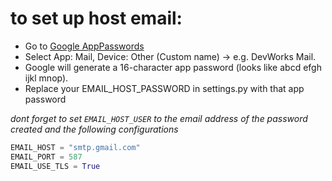 
# to set up host email:

* Go to [Google AppPasswords](https://myaccount.google.com/apppasswords)
* Select App: Mail, Device: Other (Custom name) → e.g. DevWorks Mail.
* Google will generate a 16-character app password (looks like abcd efgh ijkl mnop).
* Replace your EMAIL_HOST_PASSWORD in settings.py with that app password

*dont forget to set `EMAIL_HOST_USER` to the email address of the password created and the following configurations*
```python
EMAIL_HOST = "smtp.gmail.com"
EMAIL_PORT = 587
EMAIL_USE_TLS = True
```


